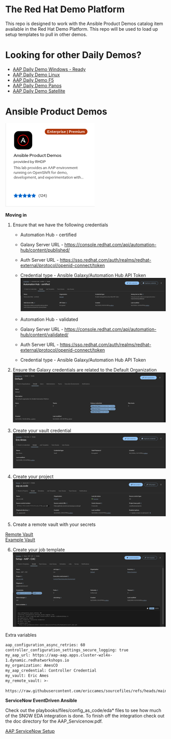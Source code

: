 The Red Hat Demo Platform
=========

This repo is designed to work with the Ansible Product Demos catalog item available in the Red Hat Demo Platform.  This repo will be used to load up setup templates to pull in other demos.

Looking for other Daily Demos?
=========

- [AAP Daily Demo Windows - Ready](https://github.com/ericcames/aap.dailydemo.windows "AAP Daily Demo Windows")
- [AAP Daily Demo Linux](https://github.com/ericcames/aap.dailydemo.linux "AAP Daily Demo Linux")
- [AAP Daily Demo F5](https://github.com/ericcames/aap.dailydemo.F5 "AAP Daily Demo F5")
- [AAP Daily Demo Panos](https://github.com/ericcames/aap.dailydemo.Panos "AAP Daily Demo Panos")
- [AAP Daily Demo Satellite](https://github.com/ericcames/aap.dailydemo.satellite "AAP Daily Demo Satellite")

# Ansible Product Demos

![alt text](https://github.com/ericcames/aap.as.code/blob/main/images/redhatdemo.png "Catalog Item")

**Moving in**

1. Ensure that we have the following credentials
    - Automation Hub - certified
    - Galaxy Server URL - https://console.redhat.com/api/automation-hub/content/published/
    - Auth Server URL - https://sso.redhat.com/auth/realms/redhat-external/protocol/openid-connect/token
    - Credential type - Ansible Galaxy/Automation Hub API Token
![alt text](https://github.com/ericcames/aap.as.code/blob/main/images/AHcertified.png "certified")

    - Automation Hub - validated
    - Galaxy Server URL - https://console.redhat.com/api/automation-hub/content/validated/
    - Auth Server URL - https://sso.redhat.com/auth/realms/redhat-external/protocol/openid-connect/token
    - Credential type - Ansible Galaxy/Automation Hub API Token

2. Ensure the Galaxy credentials are related to the Default Organization
![alt text](https://github.com/ericcames/aap.as.code/blob/main/images/orgswithcreds.png "Default Organization")

3. Create your vault credential
![alt text](https://github.com/ericcames/aap.as.code/blob/main/images/myvault.png "Vault")

4. Create your project
![alt text](https://github.com/ericcames/aap.as.code/blob/main/images/project.png "aap.as.code")

5. Create a remote vault with your secrets

[Remote Vault](https://raw.githubusercontent.com/ericcames/sourcefiles/refs/heads/main/vault_ames.yml "vault_ames.yml")<br>
[Example Vault](https://github.com/ericcames/sourcefiles/blob/main/vault_example.yml "vault_example.yml")<br>

6. Create your job template
![alt text](https://github.com/ericcames/aap.as.code/blob/main/images/template.png "Setup - AAP - CAC")

Extra variables
```
aap_configuration_async_retries: 60
controller_configuration_settings_secure_logging: true
my_aap_url: https://aap-aap.apps.cluster-wzl4x-1.dynamic.redhatworkshops.io
my_organization: AmesCO
my_aap_credential: Controller Credential
my_vault: Eric Ames
my_remote_vault: >-
  https://raw.githubusercontent.com/ericcames/sourcefiles/refs/heads/main/vault_ames.yml
```
**ServiceNow EventDriven Ansible**

Check out the playbooks/files/config_as_code/eda* files to see how much of the SNOW EDA integration is done.  To finish off the integration check out the doc directory for the AAP_Servicenow.pdf.

[AAP ServiceNow Setup](https://github.com/ericcames/aap.as.code/blob/main/doc/AAP_Servicenow.pdf "AAP ServiceNow setup")